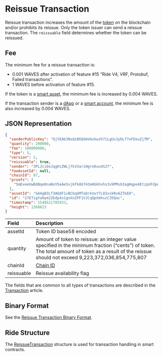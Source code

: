 # Reissue Transaction

Reissue transaction increases the amount of the [token](/en/blockchain/token/) on the blockchain and/or prohibits its reissue. Only the token issuer can send a reissue transaction. The `reissuable` field determines whether the token can be reissued.

## Fee

The minimum fee for a reissue transaction is:
* 0.001 WAVES after activation of feature #15 “Ride V4, VRF, Protobuf, Failed transactions”.
* 1 WAVES before activation of feature #15.

If the token is a [smart asset](/en/blockchain/token/smart-asset), the minimum fee is increased by 0.004 WAVES.

If the transaction sender is a [dApp](/en/blockchain/account/dapp) or a [smart account](/en/blockchain/account/smart-account), the minimum fee is also increased by 0.004 WAVES.

## JSON Representation

```json
{
  "senderPublicKey": "DjYEAb3NsQiB6QdmVAzkwJh7iLgUs3yDLf7oFEeuZjfM",
  "quantity": 200000,
  "fee": 100000000,
  "type": 5,
  "version": 2,
  "reissuable": true,
  "sender": "3PLJciboJqgKsZWLj7k1VariHgre6uu4S2T",
  "feeAssetId": null,
  "chainId": 87,
  "proofs": [
    "5mEveeUwBdBqe8naNoV5eAe5vj6fk8U743eHGkhxhs3v9PMsb3agHqpe4EtzpUFdpASJegXyjrGSbynZg557cnSq"
  ],
  "assetId": "GA4gB3Lf3AQdF1vBCbqGMTeDrkUxY7L83xskRx6Z7kEH",
  "id": "27ETigYaHym2Zbdp4x1gnXnZPF1VJCqQpXmhszC35Qac",
  "timestamp": 1548521785933,
  "height": 1368623
}
```

| Field | Description |
| :--- | :--- |
| assetId | Token ID base58 encoded |
| quantity | Amount of token to reissue: an integer value specified in the minimum fraction (“cents”) of token. The total amount of token as a result of the reissue should not exceed 9,223,372,036,854,775,807 |
| chainId | [Chain ID](/en/blockchain/blockchain-network/#chain-id) |
| reissuable | Reissue availability flag |

The fields that are common to all types of transactions are described in the [Transaction](/en/blockchain/transaction/#json-representation) article.

## Binary Format

See the [Reissue Transaction Binary Format](/en/blockchain/binary-format/transaction-binary-format/reissue-transaction-binary-format).

## Ride Structure

The [ReissueTransaction](/en/ride/structures/transaction-structures/reissue-transaction) structure is used for transaction handling in smart contracts.
